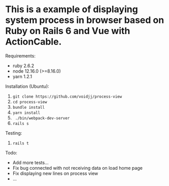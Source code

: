 # This is a example of displaying system process in browser based on Ruby on Rails 6 and Vue with ActionCable.

Requirements:
* ruby 2.6.2
* node 12.16.0 (>=8.16.0)
* yarn 1.2.1

Installation (Ubuntu):
1. ```git clone https://github.com/voidjj/process-view```
2. ``` cd process-view ```
3. ```bundle install```
4. ```yarn install```
5. ``` ./bin/webpack-dev-server```
6.  ```rails s```


Testing:
1. ```rails t```

Todo:
* Add more tests...
* Fix bug connected with not receiving data on load home page
* Fix displaying new lines on process view
* ...
